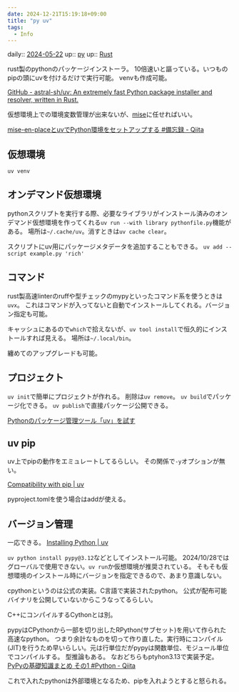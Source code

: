 ```yaml
---
date: 2024-12-21T15:19:18+09:00
title: "py uv"
tags:
  - Info
---
```


daily:: [2024-05-22](/Daily_Note/2024-05-22.md)
up:: [py](../Bar/Program/Python.md)
up:: [Rust](../Bar/Program/Rust.md)

rust製のpythonのパッケージインストーラ。
10倍速いと謳っている。いつものpipの頭にuvを付けるだけで実行可能。
venvも作成可能。

[GitHub - astral-sh/uv: An extremely fast Python package installer and resolver, written in Rust.](https://github.com/astral-sh/uv)

仮想環境上での環境変数管理が出来ないが、[mise](../Bar/Tools/mise.md)に任せればいい。

[mise-en-placeとuvでPython環境をセットアップする #備忘録 - Qiita](https://qiita.com/jkawamoto/items/874bc0bb1bd5cf7aba5b)

## 仮想環境
`uv venv`

## オンデマンド仮想環境
pythonスクリプトを実行する際、必要なライブラリがインストール済みのオンデマンド仮想環境を作ってくれる`uv run --with library pythonfile.py`機能がある。
場所は`~/.cache/uv`。消すときは`uv cache clear`。

スクリプトにuv用にパッケージメタデータを追加することもできる。
`uv add --script example.py 'rich'`


## コマンド
rust製高速linterのruffや型チェックのmypyといったコマンド系を使うときは`uvx`。
これはコマンドが入ってないと自動でインストールしてくれる。バージョン指定も可能。

キャッシュにあるので`which`で拾えないが、`uv tool install`で恒久的にインストールすれば見える。
場所は`~/.local/bin`。

纏めてのアップグレードも可能。

## プロジェクト
`uv init`で簡単にプロジェクトが作れる。
削除は`uv remove`。
`uv build`でパッケージ化できる。
`uv publish`で直接パッケージ公開できる。


[Pythonのパッケージ管理ツール「uv」を試す](https://zenn.dev/kun432/scraps/6a16be7be8e53e)

## uv pip
uv上でpipの動作をエミュレートしてるらしい。
その関係で`-y`オプションが無い。

[Compatibility with pip | uv](https://docs.astral.sh/uv/pip/compatibility/#pip-check)

pyproject.tomlを使う場合はaddが使える。

## バージョン管理
一応できる。
[Installing Python | uv](https://docs.astral.sh/uv/guides/install-python/)

`uv python install pypy@3.12`などとしてインストール可能。
2024/10/28ではグローバルで使用できない。`uv run`か仮想環境が推奨されている。
そもそも仮想環境のインストール時にバージョンを指定できるので、あまり意識しない。

cpythonというのは公式の実装。C言語で実装されたpython。
公式が配布可能バイナリを公開していないからこうなってるらしい。

C++にコンパイルするCythonとは別。

pypyはCPythonから一部を切り出したRPython(サブセット)を用いて作られた高速なpython。
つまり余計なものを切って作り直した。実行時にコンパイル(JIT)を行うため早いらしい。元は行単位だがpypyは関数単位、モジュール単位でコンパイルする。
型推論もある。
なおどちらもptyhon3.13で実装予定。
[PyPyの基礎知識まとめ その1 #Python - Qiita](https://qiita.com/ta_ta_ta_miya/items/33253e9bcbb7034f088d)

これで入れたpythonは外部環境となるため、pipを入れようとすると怒られる。

